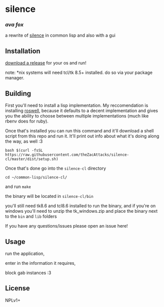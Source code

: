 # silence
### _ava fox_

a rewrite of [silence](https://github.com/theZacAttacks/silence) in common lisp and also with a gui

## Installation

[download a release](https://github.com/theZacAttacks/silence-cl/releases) for your os and run!

note: *nix systems will need tcl/tk 8.5+ installed. do so via your package manager.

## Building

First you'll need to install a lisp implementation. My reccomendation is installing [roswell](https://github.com/roswell/roswell), because it defaults to a decent implementation and gives you the ability to choose between multiple implementations (much like rbenv does for ruby).

Once that's installed you can run this command and it'll download a shell script from this repo and run it. It'll print out info about what it's doing along the way, as well :3

`bash $(curl -fsSL https://raw.githubusercontent.com/theZacAttacks/silence-cl/master/dist/setup.sh)`

Once that's done go into the `silence-cl` directory 

`cd ~/common-lisp/silence-cl/`

and run `make`

the binary will be located in `silence-cl/bin`

you'll still need tk8.6 and tcl8.6 installed to run the binary, and if you're on windows you'll need to unzip the tk_windows.zip and place the binary next to the `bin` and `lib` folders

If you have any questions/issues please open an issue here! 

## Usage

run the application,

enter in the information it requires,

block gab instances :3

## License

NPLv1+

